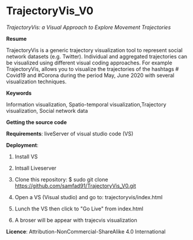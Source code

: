# TrajectoryVis_V0

_TrajectoryVis: a Visual Approach to Explore Movement Trajectories_

**Resume**

TrajectoryVis is a generic trajectory visualization tool to represent social network datasets (e.g. Twitter). Individual and aggregated trajectories can be visualized using different visual coding approaches. For example TrajectoryVis, allows you to visualize the trajectories of the hashtags # Covid19 and #Corona during the period May, June 2020 with several visualization techniques.

**Keywords**

Information visualization, Spatio-temporal visualization,Trajectory visualization, Social network data


**Getting the source code**

**Requirements**:
liveServer of visual studio code (VS)

**Deployment**:

1. Install VS
2. Intsall Liveserver

2.	Clone this repository:
$ sudo git clone https://github.com/samfad91/TrajectoryVis_V0.git


3.	Open a VS (Visual studio) and go to:
trajectoryvis/index.html

4.	Lunch the VS then click to  "Go Live"  from index.html
5.	A broser will be appear with trajecvis visualization

**Licence**:
Attribution-NonCommercial-ShareAlike 4.0 International
